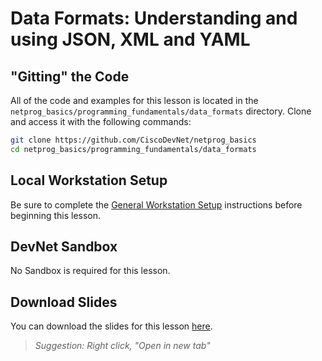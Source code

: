 # Data Formats: Understanding and using JSON, XML and YAML

## "Gitting" the Code
All of the code and examples for this lesson is located in the `netprog_basics/programming_fundamentals/data_formats` directory.  Clone and access it with the following commands: 

```bash
git clone https://github.com/CiscoDevNet/netprog_basics
cd netprog_basics/programming_fundamentals/data_formats
```

## Local Workstation Setup
Be sure to complete the [General Workstation Setup](https://github.com/CiscoDevNet/netprog_basics/blob/master/readme_resources/workstation_setup.md) instructions before beginning this lesson.  

## DevNet Sandbox
No Sandbox is required for this lesson.

## Download Slides

You can download the slides for this lesson [here](https://developer.cisco.com/fileMedia/download/2681d7c1-4cc3-3bc4-a1c8-a5881eb8dd58'). 

> *Suggestion: Right click, "Open in new tab"*